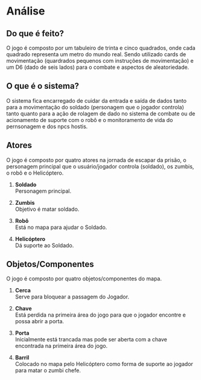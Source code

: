 # Análise
## Do que é feito?
O jogo é composto por um tabuleiro de trinta e cinco quadrados, onde cada quadrado representa um metro do mundo real. Sendo utilizado cards de movimentação (quardrados pequenos com instruções de movimentação) e um D6 (dado de seis lados) para o combate e aspectos de aleatoriedade. 

## O que é o sistema?
O sistema fica encarregado de cuidar da entrada e saída de dados tanto para a movimentação do soldado (personagem que o jogador controla) tanto quanto para a ação de rolagem de dado no sistema de combate ou de acionamento de suporte com o robô e o monitoramento de vida do pernsonagem e dos npcs hostis.

## Atores 
O jogo é composto por quatro atores na jornada de escapar da prisão, o personagem principal que o usuário/jogador controla (soldado), os zumbis, o robô e o Helicóptero.

1. **Soldado**<br>
Personagem principal.

1. **Zumbis**<br>
Objetivo é matar soldado.

1. **Robô**<br>
Está no mapa para ajudar o Soldado.

1. **Helicóptero**<br>
Dá suporte ao Soldado.

## Objetos/Componentes
O jogo é composto por quatro objetos/componentes do mapa.

1. **Cerca**<br>
Serve para bloquear a passagem do Jogador.

1. **Chave**<br>
Está perdida na primeira área do jogo para que o jogador encontre e possa abrir a porta.

1. **Porta**<br>
Inicialmente está trancada mas pode ser aberta com a chave encontrada na primeira área do jogo.

1. **Barril**<br>
Colocado no mapa pelo Helicóptero como forma de suporte ao jogador para matar o zumbi chefe.